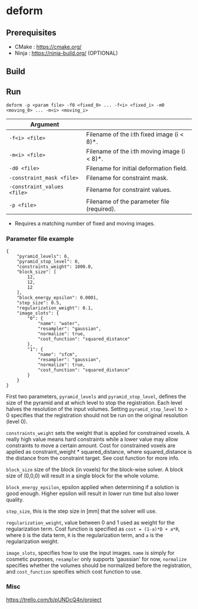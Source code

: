 # deform

## Prerequisites
* CMake : https://cmake.org/
* Ninja : https://ninja-build.org/ (OPTIONAL)

## Build


## Run
`deform -p <param file> -f0 <fixed_0> ... -f<i> <fixed_i> -m0 <moving_0> ... -m<i> <moving_i>`

| Argument                    |                                             |
| --------------------------- | ------------------------------------------- |
| `-f<i> <file>`              | Filename of the i:th fixed image (i < 8)*.  |                                                        
| `-m<i> <file>`              | Filename of the i:th moving image (i < 8)*. |                                                        
| `-d0 <file>`                | Filename for initial deformation field.     |
| `-constraint_mask <file>`   | Filename for constraint mask.               |
| `-constraint_values <file>` | Filename for constraint values.             |
| `-p <file>`                 | Filename of the parameter file (required).  |

* Requires a matching number of fixed and moving images.

### Parameter file example

```
{
    "pyramid_levels": 6,
    "pyramid_stop_level": 0,
    "constraints_weight": 1000.0,
    "block_size": [
        12,
        12,
        12
    ],
    "block_energy_epsilon": 0.0001,
    "step_size": 0.5,
    "regularization_weight": 0.1,
    "image_slots": {
        "0": {
            "name": "water",
            "resampler": "gaussian",
            "normalize": true,
            "cost_function": "squared_distance"
        },
        "1": {
            "name": "sfcm",
            "resampler": "gaussian",
            "normalize": true,
            "cost_function": "squared_distance"
        }
    }
}
```

First two parameters, `pyramid_levels` and `pyramid_stop_level`, defines the size of the pyramid and at which level to stop the registration. Each level halves the resolution of the input volumes. Setting `pyramid_stop_level` to > 0 specifies that the registration should not be run on the original resolution (level 0).

`constraints_weight` sets the weight that is applied for constrained voxels. A really high value means hard constraints while a lower value may allow constraints to move a certain amount. Cost for constrained voxels are applied as constraint_weight * squared_distance, where squared_distance is the distance from the constraint target. See cost function for more info.

`block_size` size of the block (in voxels) for the block-wise solver. A block size of (0,0,0) will result in a single block for the whole volume.

`block_energy_epsilon`, epsilon applied when determining if a solution is good enough. Higher epsilon will result in lower run time but also lower quality.

`step_size`, this is the step size in [mm] that the solver will use.

`regularization_weight`, value between 0 and 1 used as weight for the regularization term. Cost function is specified as `cost = (1-a)*D + a*R`, where `D` is the data term, `R` is the regularization term, and `a` is the regularization weight.

`image_slots`, specifies how to use the input images. `name` is simply for cosmetic purposes, `resampler` only supports 'gaussian' for now, `normalize` specifies whether the volumes should be normalized before the registration, and `cost_function` specifies which cost function to use.

### Misc
https://trello.com/b/pUNDcQ4n/project
